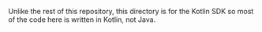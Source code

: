 Unlike the rest of this repository, this directory is for the Kotlin SDK so most of the code here is written in Kotlin, not Java.
